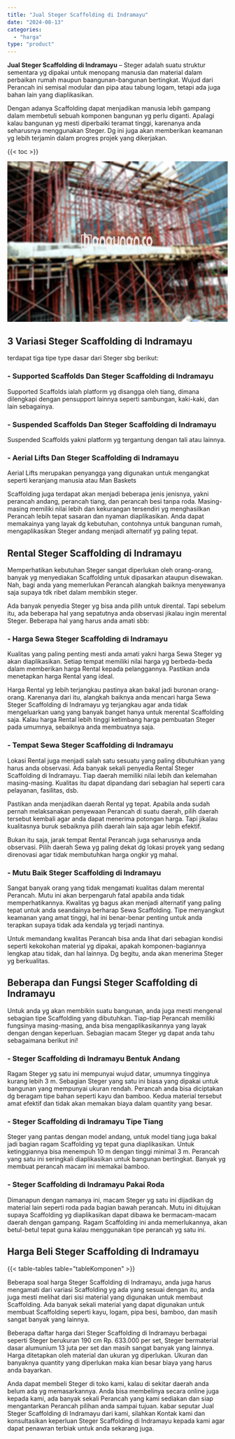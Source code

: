 ```yaml
---
title: "Jual Steger Scaffolding di Indramayu"
date: "2024-08-13"
categories: 
  - "harga"
type: "product"
---
```


**Jual Steger Scaffolding di Indramayu** – Steger adalah suatu struktur sementara yg dipakai untuk menopang manusia dan material dalam perbaikan rumah maupun baangunan-bangunan bertingkat. Wujud dari Perancah ini semisal modular dan pipa atau tabung logam, tetapi ada juga bahan lain yang diaplikasikan.

Dengan adanya Scaffolding dapat menjadikan manusia lebih gampang dalam membetuli sebuah komponen bangunan yg perlu diganti. Apalagi kalau bangunan yg mesti diperbaiki teramat tinggi, karenanya anda seharusnya menggunakan Steger. Dg ini juga akan memberikan keamanan yg lebih terjamin dalam progres projek yang dikerjakan.

{{< toc >}}

![Jual Steger Scaffolding di Indramayu](/images/sewa-scaffolding-steger-23.png)

## 3 Variasi Steger Scaffolding di Indramayu

terdapat tiga tipe type dasar dari Steger sbg berikut:

### \- Supported Scaffolds Dan Steger Scaffolding di Indramayu

Supported Scaffolds ialah platform yg disangga oleh tiang, dimana dilengkapi dengan pensupport lainnya seperti sambungan, kaki-kaki, dan lain sebagainya.

### \- Suspended Scaffolds Dan Steger Scaffolding di Indramayu

Suspended Scaffolds yakni platform yg tergantung dengan tali atau lainnya.

### \- Aerial Lifts Dan Steger Scaffolding di Indramayu

Aerial Lifts merupakan penyangga yang digunakan untuk mengangkat seperti keranjang manusia atau Man Baskets

Scaffolding juga terdapat akan menjadi beberapa jenis jenisnya, yakni perancah andang, perancah tiang, dan perancah besi tanpa roda. Masing-masing memiliki nilai lebih dan kekurangan tersendiri yg menghasilkan Perancah lebih tepat sasaran dan nyaman diaplikasikan. Anda dapat memakainya yang layak dg kebutuhan, contohnya untuk bangunan rumah, mengaplikasikan Steger andang menjadi alternatif yg paling tepat.

## Rental Steger Scaffolding di Indramayu

Memperhatikan kebutuhan Steger sangat diperlukan oleh orang-orang, banyak yg menyediakan Scaffolding untuk dipasarkan ataupun disewakan. Nah, bagi anda yang memerlukan Perancah alangkah baiknya menyewanya saja supaya tdk ribet dalam membikin steger.

Ada banyak penyedia Steger yg bisa anda pilih untuk dirental. Tapi sebelum itu, ada beberapa hal yang sepatutnya anda observasi jikalau ingin merental Steger. Beberapa hal yang harus anda amati sbb:

### \- Harga Sewa Steger Scaffolding di Indramayu

Kualitas yang paling penting mesti anda amati yakni harga Sewa Steger yg akan diaplikasikan. Setiap tempat memiliki nilai harga yg berbeda-beda dalam memberikan harga Rental kepada pelanggannya. Pastikan anda menetapkan harga Rental yang ideal.

Harga Rental yg lebih terjangkau pastinya akan bakal jadi buronan orang-orang. Karenanya dari itu, alangkah baiknya anda mencari harga Sewa Steger Scaffolding di Indramayu yg terjangkau agar anda tidak mengeluarkan uang yang banyak banget hanya untuk merental Scaffolding saja. Kalau harga Rental lebih tinggi ketimbang harga pembuatan Steger pada umumnya, sebaiknya anda membuatnya saja.

### \- Tempat Sewa Steger Scaffolding di Indramayu

Lokasi Rental juga menjadi salah satu sesuatu yang paling dibutuhkan yang harus anda observasi. Ada banyak sekali penyedia Rental Steger Scaffolding di Indramayu. Tiap daerah memiliki nilai lebih dan kelemahan masing-masing. Kualitas itu dapat dipandang dari sebagian hal seperti cara pelayanan, fasilitas, dsb.

Pastikan anda menjadikan daerah Rental yg tepat. Apabila anda sudah pernah melaksanakan penyewaan Perancah di suatu daerah, pilih daerah tersebut kembali agar anda dapat menerima potongan harga. Tapi jikalau kualitasnya buruk sebaiknya pilih daerah lain saja agar lebih efektif.

Bukan itu saja, jarak tempat Rental Perancah juga seharusnya anda observasi. Pilih daerah Sewa yg paling dekat dg lokasi proyek yang sedang direnovasi agar tidak membutuhkan harga ongkir yg mahal.

### \- Mutu Baik Steger Scaffolding di Indramayu

Sangat banyak orang yang tidak mengamati kualitas dalam merental Perancah. Mutu ini akan berpengaruh fatal apabila anda tidak memperhatikannya. Kwalitas yg bagus akan menjadi alternatif yang paling tepat untuk anda seandainya berharap Sewa Scaffolding. Tipe menyangkut keamanan yang amat tinggi, hal ini benar-benar penting untuk anda terapkan supaya tidak ada kendala yg terjadi nantinya.

Untuk memandang kwalitas Perancah bisa anda lihat dari sebagian kondisi seperti kekokohan material yg dipakai, apakah komponen-bagiannya lengkap atau tidak, dan hal lainnya. Dg begitu, anda akan menerima Steger yg berkualitas.

## Beberapa dan Fungsi Steger Scaffolding di Indramayu

Untuk anda yg akan membikin suatu bangunan, anda juga mesti mengenal sebagian tipe Scaffolding yang dibutuhkan. Tiap-tiap Perancah memiliki fungsinya masing-masing, anda bisa mengaplikasikannya yang layak dengan dengan keperluan. Sebagian macam Steger yg dapat anda tahu sebagaimana berikut ini!

### \- Steger Scaffolding di Indramayu Bentuk Andang

Ragam Steger yg satu ini mempunyai wujud datar, umumnya tingginya kurang lebih 3 m. Sebagian Steger yang satu ini biasa yang dipakai untuk bangunan yang mempunyai ukuran rendah. Perancah anda bisa diciptakan dg beragam tipe bahan seperti kayu dan bamboo. Kedua material tersebut amat efektif dan tidak akan memakan biaya dalam quantity yang besar.

### \- Steger Scaffolding di Indramayu Tipe Tiang

Steger yang pantas dengan model andang, untuk model tiang juga bakal jadi bagian ragam Scaffolding yg tepat guna diaplikasikan. Untuk ketinggiannya bisa menempuh 10 m dengan tinggi minimal 3 m. Perancah yang satu ini seringkali diaplikasikan untuk bangunan bertingkat. Banyak yg membuat perancah macam ini memakai bamboo.

### \- Steger Scaffolding di Indramayu Pakai Roda

Dimanapun dengan namanya ini, macam Steger yg satu ini dijadikan dg material lain seperti roda pada bagian bawah perancah. Mutu ini ditujukan supaya Scaffolding yg diaplikasikan dapat dibawa ke bermacam-macam daerah dengan gampang. Ragam Scaffolding ini anda memerlukannya, akan betul-betul tepat guna kalau menggunakan tipe perancah yg satu ini.

## Harga Beli Steger Scaffolding di Indramayu

{{< table-tables table="tableKomponen" >}}

Beberapa soal harga Steger Scaffolding di Indramayu, anda juga harus mengamati dari variasi Scaffolding yg ada yang sesuai dengan itu, anda juga mesti melihat dari sisi material yang digunakan untuk membaut Scaffolding. Ada banyak sekali material yang dapat digunakan untuk membuat Scaffolding seperti kayu, logam, pipa besi, bamboo, dan masih sangat banyak yang lainnya.

Beberapa daftar harga dari Steger Scaffolding di Indramayu berbagai seperti Steger berukuran 190 cm Rp. 633.000 per set, Steger bermaterial dasar alumunium 13 juta per set dan masih sangat banyak yang lainnya. Harga ditetapkan oleh material dan ukuran yg diperlukan. Ukuran dan banyaknya quantity yang diperlukan maka kian besar biaya yang harus anda bayarkan.

Anda dapat membeli Steger di toko kami, kalau di sekitar daerah anda belum ada yg memasarkannya. Anda bisa membelinya secara online juga kepada kami, ada banyak sekali Perancah yang kami sediakan dan siap mengantarkan Perancah pilihan anda sampai tujuan. kabar seputar Jual Steger Scaffolding di Indramayu dari kami, silahkan Kontak kami dan konsultasikan keperluan Steger Scaffolding di Indramayu kepada kami agar dapat penawran terbiak untuk anda sekarang juga.
